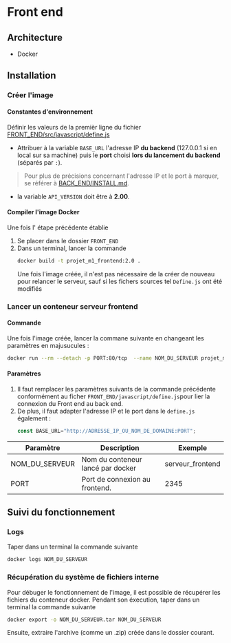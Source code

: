 # Front end
## Architecture
- Docker
## Installation
### Créer l'image
#### Constantes d'environnement
Définir les valeurs de la premièr ligne du fichier [FRONT_END/src/javascript/define.js](src/javascript/define.js)
 - Attribuer à la variable `BASE_URL` l'adresse IP **du backend** (127.0.0.1 si en local sur sa machine) puis le **port** choisi **lors du lancement du backend** (séparés par `:`).
>Pour plus de précisions concernant l'adresse IP et le port à marquer, se référer à [BACK_END/INSTALL.md](../BACK_END/INSTALL.md).
 - la variable `API_VERSION` doit être à  **2.00**.
#### Compiler l'image Docker
Une fois l' étape précédente établie
1. Se placer dans le dossier `FRONT_END`
2. Dans un terminal, lancer la commande
    ```bash
    docker build -t projet_m1_frontend:2.0 .
    ```
    Une fois l'image créée, il n'est pas nécessaire de la créer de nouveau pour relancer le serveur, sauf si les fichers sources tel `Define.js` ont été modifiés
### Lancer un conteneur serveur frontend
#### Commande
Une fois l'image créée, lancer la commane suivante en changeant les paramètres en majusucules :
```bash
docker run --rm --detach -p PORT:80/tcp  --name NOM_DU_SERVEUR projet_m1_frontend:2.0
```
#### Paramètres
1. Il faut remplacer les paramètres suivants de la commande précédente conformément au ficher `FRONT_END/javascript/define.js`pour lier la connexion du Front end au back end. 
2. De plus, il faut adapter l'adresse IP et le port dans le `define.js` également :
    ```js
    const BASE_URL="http://ADRESSE_IP_OU_NOM_DE_DOMAINE:PORT";
    ```


| Paramètre      	| Description                                                                                                                                                                                                                                                                       	| Exemple                                  	|
|----------------	|-----------------------------------------------------------------------------------------------------------------------------------------------------------------------------------------------------------------------------------------------------------------------------------	|------------------------------------------	|
| NOM_DU_SERVEUR 	| Nom du conteneur lancé par docker                                                                                                                                                                                                                                                 	| serveur_frontend                              	|
| PORT           	| Port de connexion au frontend.                                                                                                                                                                                                                     	| 2345                                     	|

## Suivi du fonctionnement
### Logs
Taper dans un terminal la commande suivante
```bash
docker logs NOM_DU_SERVEUR 
```
### Récupération du système de fichiers interne
Pour débuger le fonctionnement de l'image, il est possible de récupérer les fichiers du conteneur docker. Pendant son éxecution, taper dans un terminal la commande suivante
```bash
docker export -o NOM_DU_SERVEUR.tar NOM_DU_SERVEUR
```
Ensuite, extraire l'archive (comme un .zip) créée dans le dossier courant.

